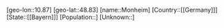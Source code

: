 ﻿---
location: [48.83,10.87]
type: City
tags:
- geo/City


SpocWebEntityId: 32554
isDeleted: false
confidential: public

---
[geo-lon::10.87]
[geo-lat::48.83]
[name::Monheim]
[Country::[[Germany]]]
[State::[[Bayern]]]
[Population::]
[Unknown::]


